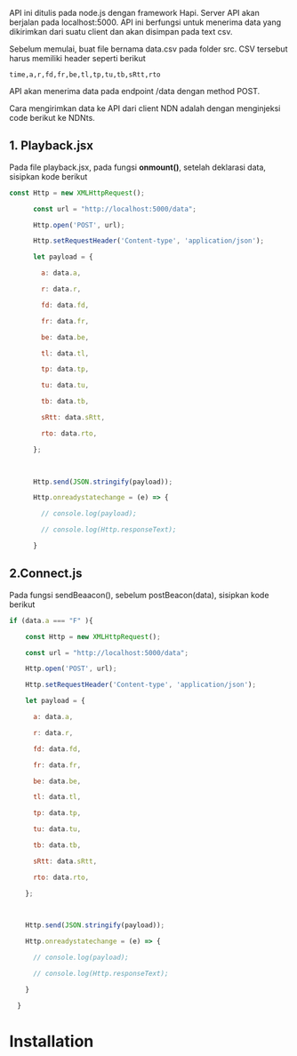 API ini ditulis pada node.js dengan framework Hapi. Server API akan berjalan pada localhost:5000. API ini berfungsi untuk menerima data yang dikirimkan dari suatu client dan akan disimpan pada text csv. 

Sebelum memulai, buat file bernama data.csv pada folder src. CSV tersebut harus memiliki header seperti berikut

```csv
time,a,r,fd,fr,be,tl,tp,tu,tb,sRtt,rto
```

API akan menerima data pada endpoint /data dengan method POST. 

Cara mengirimkan data ke API dari client NDN adalah dengan menginjeksi code berikut ke NDNts. 

## 1. Playback.jsx

Pada file playback.jsx, pada fungsi **onmount()**, setelah deklarasi data, sisipkan kode berikut
```javascript
const Http = new XMLHttpRequest();

      const url = "http://localhost:5000/data";

      Http.open('POST', url);

      Http.setRequestHeader('Content-type', 'application/json');

      let payload = {

        a: data.a,

        r: data.r,

        fd: data.fd,

        fr: data.fr,

        be: data.be,

        tl: data.tl,

        tp: data.tp,

        tu: data.tu,

        tb: data.tb,

        sRtt: data.sRtt,

        rto: data.rto,

      };

  

      Http.send(JSON.stringify(payload));

      Http.onreadystatechange = (e) => {

        // console.log(payload);

        // console.log(Http.responseText);

      }
```

## 2.Connect.js
Pada fungsi sendBeaacon(), sebelum postBeacon(data), sisipkan kode berikut
```javascript
if (data.a === "F" ){

    const Http = new XMLHttpRequest();

    const url = "http://localhost:5000/data";

    Http.open('POST', url);

    Http.setRequestHeader('Content-type', 'application/json');

    let payload = {

      a: data.a,

      r: data.r,

      fd: data.fd,

      fr: data.fr,

      be: data.be,

      tl: data.tl,

      tp: data.tp,

      tu: data.tu,

      tb: data.tb,

      sRtt: data.sRtt,

      rto: data.rto,

    };

  

    Http.send(JSON.stringify(payload));

    Http.onreadystatechange = (e) => {

      // console.log(payload);

      // console.log(Http.responseText);

    }

  }
```



# Installation
